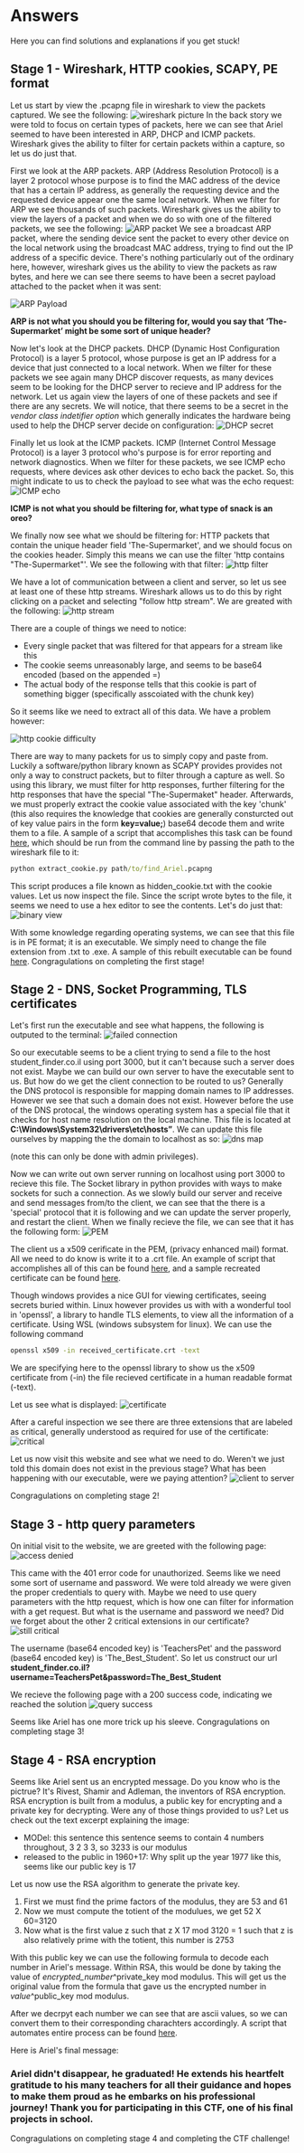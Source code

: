 # Answers
Here you can find solutions and explanations if you get stuck!


## Stage 1 - Wireshark, HTTP cookies, SCAPY, PE format
Let us start by view the .pcapng file in wireshark to view the packets captured. We see the following:
![wireshark picture](../resources/wireshark.png)
In the back story we were told to focus on certain types of packets, here we can see that Ariel seemed to have been interested in ARP, DHCP and ICMP packets. Wireshark gives the ability to filter for certain packets within a capture, so let us do just that.

First we look at the ARP packets. ARP (Address Resolution Protocol) is a layer 2 protocol whose purpose is to find the MAC address of the device that has a certain IP address, as generally the requesting device and the requested device appear one the same local network. When we filter for ARP we see thousands of such packets. Wireshark gives us the ability to view the layers of a packet and when we do so with one of the filtered packets, we see the following:
![ARP packet](../resources/ARP.png)
We see a broadcast ARP packet, where the sending device sent the packet to every other device on the local network using the broadcast MAC address, trying to find out the IP address of a specific device. There's nothing particularly out of the ordinary here, however, wireshark gives us the ability to view the packets as raw bytes, and here we can see there seems to have been a secret payload attached to the packet when it was sent:

![ARP Payload](../resources/ARP_payload.png)

**ARP is not what you should you be filtering for, would you say that ‘The-Supermarket’ might be some sort of unique header?**

Now let's look at the DHCP packets. DHCP (Dynamic Host Configuration Protocol) is a layer 5 protocol, whose purpose is get an IP address for a device that just connected to a local network. When we filter for these packets we see again many DHCP discover requests, as many devices seem to be looking for the DHCP server to recieve and IP address for the network. Let us again view the layers of one of these packets and see if there are any secrets. We will notice, that there seems to be a secret in the *vendor class indetifier option* which generally indicates the hardware being used to help the DHCP server decide on configuration:
![DHCP secret](../resources/DHCP_vendor.png)

Finally let us look at the ICMP packets. ICMP (Internet Control Message Protocol) is a layer 3 protocol who's purpose is for error reporting and network diagnostics. When we filter for these packets, we see ICMP echo requests, where devices ask other devices to echo back the packet. So, this might indicate to us to check the payload to see what was the echo request:
![ICMP echo](../resources/ICMP_echo.png)

**ICMP is not what you should be filtering for, what type of snack is an oreo?**

We finally now see what we should be filtering for: HTTP packets that contain the unique header field 'The-Supermarket', and we should focus on the cookies header. Simply this means we can use the filter 'http contains "The-Supermarket"'. We see the following with that filter:
![http filter](../resources/http_packets.png)

We have a lot of communication between a client and server, so let us see at least one of these http streams. Wireshark allows us to do this by right clicking on a packet and selecting "follow http stream". We are greated with the following: 
![http stream](../resources/http_stream.png)

There are a couple of things we need to notice: 
- Every single packet that was filtered for that appears for a stream like this
- The cookie seems unreasonably large, and seems to be base64 encoded (based on the appended =)
- The actual body of the response tells that this cookie is part of something bigger (specifically asscoiated with the chunk key)

So it seems like we need to extract all of this data. We have a problem however:

![http cookie difficulty](../resources/http_problem.png)

There are way to many packets for us to simply copy and paste from. Luckily a software/python library known as SCAPY provides provides not only a way to construct packets, but to filter through a capture as well. So using this library, we must filter for http responses, further filtering for the http responses that have the special "The-Supermaket" header. Afterwards, we must properly extract the cookie value associated with the key 'chunk' (this also requires the knowledge that cookies are generally consturcted out of key value pairs in the form **key=value;**) base64 decode them and write them to a file. A sample of a script that accomplishes this task can be found [here](extract_cookie.py), which should be run from the command line by passing the path to the wireshark file to it:
```cmd
python extract_cookie.py path/to/find_Ariel.pcapng
```
This script produces a file known as hidden_cookie.txt with the cookie values. Let us now inspect the file. Since the script wrote bytes to the file, it seems we need to use a hex editor to see the contents. Let's do just that:
![binary view](../resources/hex_editor.png)

With some knowledge regarding operating systems, we can see that this file is in PE format; it is an executable. We simply need to change the file extension from .txt to .exe. A sample of this rebuilt executable can be found [here](hidden_cookie.exe). Congragulations on completing the first stage!

## Stage 2 - DNS, Socket Programming, TLS certificates

Let's first run the executable and see what happens, the following is outputed to the terminal:
![failed connection](../resources/failed_server.png)

So our executable seems to be a client trying to send a file to the host student_finder.co.il using port 3000, but it can't because such a server does not exist. Maybe we can build our own server to have the executable sent to us. But how do we get the client connection to be routed to us? Generally the DNS protocol is responsible for mapping domain names to IP addresses. However we see that such a domain does not exist. However before the use of the DNS protocal, the windows operating system has a special file that it checks for host name resolution on the local machine. This file is located at **C:\Windows\System32\drivers\etc\hosts”**. We can update this file ourselves by mapping the the domain to localhost as so:
![dns map](../resources/dns_map.png)

(note this can only be done with admin privileges).

Now we can write out own server running on localhost using port 3000 to recieve this file. The Socket library in python provides with ways to make sockets for such a connection. As we slowly build our server and receive and send messages from/to the client, we can see that the there is a 'special' protocol that it is following and we can update the server properly, and restart the client. When we finally recieve the file, we can see that it has the following form:
![PEM](../resources/PEM.png)

The client us a x509 cerificate in the PEM, (privacy enhanced mail) format. All we need to do know is write it to a .crt file. An example of script that accomplishes all of this can be found [here](certificate_reader.py), and a sample recreated certificate can be found [here](received_certificate.crt). 

Though windows provides a nice GUI for viewing certificates, seeing secrets buried within. Linux however provides us with with a wonderful tool in 'openssl', a library to handle TLS elements, to view all the information of a certificate. Using WSL (windows subsystem for linux). We can use the following command 
```bash
openssl x509 -in received_certificate.crt -text
```
We are specifying here to the openssl library to show us the x509 certificate from (-in) the file recieved certificate in a human readable format (-text).

Let us see what is displayed:
![certificate](../resources/certificate_ssl.png)

After a careful inspection we see there are three extensions that are labeled as critical, generally understood as required for use of the certificate:
![critical](../resources/critical.png)

Let us now visit this website and see what we need to do. Weren't we just told this domain does not exist in the previous stage? What has been happening with our executable, were we paying attention?
![client to server](../resources/client_to_server.png)

Congragulations on completing stage 2!

## Stage 3 - http query parameters

On initial visit to the website, we are greeted with the following page:
![access denied](../resources/access_denied.png)

This came with the 401 error code for unauthorized. Seems like we need some sort of username and password. We were told already we were given the proper credentials to query with. Maybe we need to use query parameters with the http request, which is how one can filter for information with a get request. But what is the username and password we need? Did we forget about the other 2 critical extensions in our certificate? 
![still critical](../resources/still_critical.png)

The username (base64 encoded key) is 'TeachersPet' and the password (base64 encoded key) is 'The_Best_Student'. So let us construct our url
**student_finder.co.il?username=TeachersPet&password=The_Best_Student**

We recieve the following page with a 200 success code, indicating we reached the solution
![query success](../resources/http_query_success)

Seems like Ariel has one more trick up his sleeve. Congragulations on completing stage 3!


## Stage 4 - RSA encryption
Seems like Ariel sent us an encrypted message. Do you know who is the pictrue? It's Rivest, Shamir and Adleman, the inventors of RSA encryption. RSA encryption is built from a modulus, a public key for encrypting and a private key for decrypting. Were any of those things provided to us? Let us check out the text excerpt explaining the image:
- MODel: this sentence this sentence seems to contain 4 numbers throughout, 3 2 3 3, so 3233 is our modulus
- released to the public in 1960+17: Why split up the year 1977 like this, seems like our public key is 17

Let us now use the RSA algorithm to generate the private key.
1) First we must find the prime factors of the modulus, they are 53 and 61
2) Now we must compute the totient of the modulues, we get 52 X 60=3120
3) Now what is the first value z such that z X 17 mod 3120 = 1 such that z is also relatively prime with the totient, this number is 2753

With this public key we can use the following formula to decode each number in Ariel's message. Within RSA, this would be done by taking the value of *encrypted_number*^private_key mod modulus. This will get us the original value from the formula that gave us the encrypted number in *value*^public_key mod modulus.

After we decrpyt each number we can see that are ascii values, so we can convert them to their corresponding charachters accordingly. A script that automates entire process can be found [here](RSA_decryptor.py).

Here is Ariel's final message:
### Ariel didn't disappear, he graduated! He extends his heartfelt gratitude to his many teachers for all their guidance and hopes to make them proud as he embarks on his professional journey! Thank you for participating in this CTF, one of his final projects in school. 

Congragulations on completing stage 4 and completing the CTF challenge!


